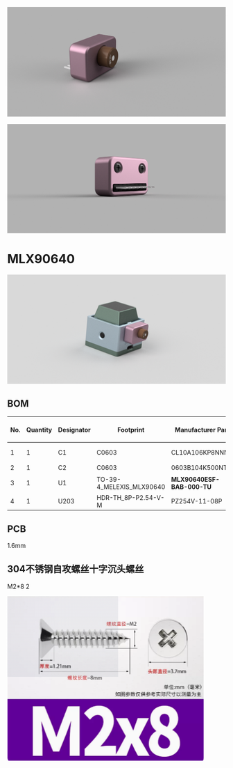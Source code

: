 ![1](images/1.png)

![2](images/2.png)



# MLX90640

![4](images/4.png)

## BOM

| No.  | Quantity | Designator | Footprint                | Manufacturer Part          | Manufacturer          | Supplier | Supplier Part | Value | Comment                | JLCPCB Part Class |
| ---- | -------- | ---------- | ------------------------ | -------------------------- | --------------------- | -------- | ------------- | ----- | ---------------------- | ----------------- |
| 1    | 1        | C1         | C0603                    | CL10A106KP8NNNC            | SAMSUNG(三星)         | LCSC     | C19702        | 10uF  | 10uF                   | Basic Part        |
| 2    | 1        | C2         | C0603                    | 0603B104K500NT             | FH(风华)              | LCSC     | C30926        | 100nF | 100nF                  | 扩展库            |
| 3    | 1        | U1         | TO-39-4_MELEXIS_MLX90640 | **MLX90640ESF-BAB-000-TU** | Melexis(比利时迈来芯) | LCSC     | C488251       |       | MLX90640ESF-BAB-000-TU | Extended Part     |
| 4    | 1        | U203       | HDR-TH_8P-P2.54-V-M      | PZ254V-11-08P              | XFCN(兴飞)            | LCSC     | C492407       |       | PZ254V-11-08P          | Extended Part     |



## PCB

1.6mm



## 304不锈钢自攻螺丝十字沉头螺丝

M2*8   2

<img src="images/3.png" alt="3"  />

